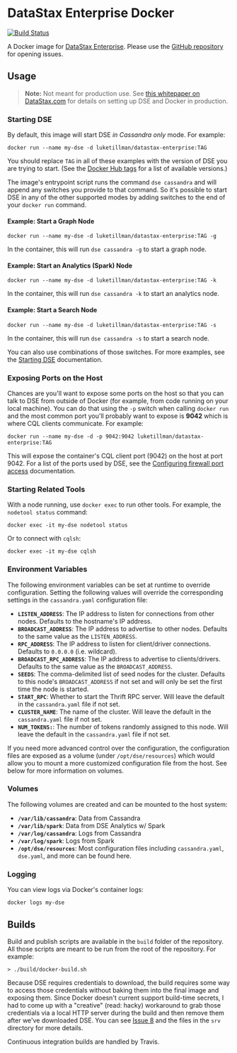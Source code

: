 # DataStax Enterprise Docker

[![Build Status](https://travis-ci.org/LukeTillman/dse-docker.svg?branch=master)](https://travis-ci.org/LukeTillman/dse-docker)

A Docker image for [DataStax Enterprise][datastax-enterprise]. Please use the 
[GitHub repository][github-repo] for opening issues.

## Usage

> **Note:** Not meant for production use. See [this whitepaper on DataStax.com][whitepaper] for 
> details on setting up DSE and Docker in production.

### Starting DSE

By default, this image will start DSE *in Cassandra only* mode. For example:

```console
docker run --name my-dse -d luketillman/datastax-enterprise:TAG
```

You should replace `TAG` in all of these examples with the version of DSE you are trying to
start. (See the [Docker Hub tags][docker-hub-tags] for a list of available versions.)

The image's entrypoint script runs the command `dse cassandra` and will append any switches you
provide to that command. So it's possible to start DSE in any of the other supported modes by
adding switches to the end of your `docker run` command.

#### Example: Start a Graph Node

```console
docker run --name my-dse -d luketillman/datastax-enterprise:TAG -g
```

In the container, this will run `dse cassandra -g` to start a graph node.

#### Example: Start an Analytics (Spark) Node

```console
docker run --name my-dse -d luketillman/datastax-enterprise:TAG -k
```

In the container, this will run `dse cassandra -k` to start an analytics node.

#### Example: Start a Search Node

```console
docker run --name my-dse -d luketillman/datastax-enterprise:TAG -s
```

In the container, this will run `dse cassandra -s` to start a search node.

You can also use combinations of those switches. For more examples, see the [Starting DSE][start-dse]
documentation.

### Exposing Ports on the Host

Chances are you'll want to expose some ports on the host so that you can talk to DSE from 
outside of Docker (for example, from code running on your local machine). You can do that using
the `-p` switch when calling `docker run` and the most common port you'll probably want to
expose is **9042** which is where CQL clients communicate. For example:

```console
docker run --name my-dse -d -p 9042:9042 luketillman/datastax-enterprise:TAG
```

This will expose the container's CQL client port (9042) on the host at port 9042. For a list of
the ports used by DSE, see the [Configuring firewall port access][dse-ports] documentation.

### Starting Related Tools

With a node running, use `docker exec` to run other tools. For example, the `nodetool status` 
command:

```console
docker exec -it my-dse nodetool status
```

Or to connect with `cqlsh`:

```console
docker exec -it my-dse cqlsh
```

### Environment Variables

The following environment variables can be set at runtime to override configuration. Setting the 
following values will override the corresponding settings in the `cassandra.yaml` configuration 
file:

 - **`LISTEN_ADDRESS`**: The IP address to listen for connections from other nodes. Defaults to 
     the hostname's IP address.
 - **`BROADCAST_ADDRESS`**: The IP address to advertise to other nodes. Defaults to the same 
     value as the `LISTEN_ADDRESS`.
 - **`RPC_ADDRESS`**: The IP address to listen for client/driver connections. Defaults to 
     `0.0.0.0` (i.e. wildcard).
 - **`BROADCAST_RPC_ADDRESS`**: The IP address to advertise to clients/drivers. Defaults to the 
    same value as the `BROADCAST_ADDRESS`.
 - **`SEEDS`**: The comma-delimited list of seed nodes for the cluster. Defaults to this node's 
     `BROADCAST_ADDRESS` if not set and will only be set the first time the node is started.
 - **`START_RPC`**: Whether to start the Thrift RPC server. Will leave the default in the 
     `cassandra.yaml` file if not set.
 - **`CLUSTER_NAME`**: The name of the cluster. Will leave the default in the `cassandra.yaml` 
     file if not set.
 - **`NUM_TOKENS:`**: The number of tokens randomly assigned to this node. Will leave the 
     default in the `cassandra.yaml` file if not set.

If you need more advanced control over the configuration, the configuration files are exposed
as a volume (under `/opt/dse/resources`) which would allow you to mount a more customized
configuration file from the host. See below for more information on volumes.

### Volumes

The following volumes are created and can be mounted to the host system:

- **`/var/lib/cassandra`**: Data from Cassandra
- **`/var/lib/spark`**: Data from DSE Analytics w/ Spark
- **`/var/log/cassandra`**: Logs from Cassandra
- **`/var/log/spark`**: Logs from Spark
- **`/opt/dse/resources`**: Most configuration files including `cassandra.yaml`, `dse.yaml`, and
    more can be found here.

### Logging

You can view logs via Docker's container logs:

```console
docker logs my-dse
```

## Builds

Build and publish scripts are available in the `build` folder of the repository. All those 
scripts are meant to be run from the root of the repository. For example:

```console
> ./build/docker-build.sh
```

Because DSE requires credentials to download, the build requires some way to access those
credentials without baking them into the final image and exposing them. Since Docker doesn't
current support build-time secrets, I had to come up with a "creative" (read: hacky) workaround
to grab those credentials via a local HTTP server during the build and then remove them after
we've downloaded DSE. You can see [Issue 8][issue-8] and the files in the `srv` directory for 
more details.

Continuous integration builds are handled by Travis.


[datastax-enterprise]: http://www.datastax.com/products/datastax-enterprise
[whitepaper]: http://www.datastax.com/wp-content/uploads/resources/DataStax-WP-Best_Practices_Running_DSE_Within_Docker.pdf
[github-repo]: https://github.com/LukeTillman/dse-docker
[docker-hub-tags]: https://hub.docker.com/r/luketillman/datastax-enterprise/tags/
[start-dse]: http://docs.datastax.com/en/latest-dse/datastax_enterprise/admin/startDseStandalone.html
[dse-ports]: http://docs.datastax.com/en/latest-dse/datastax_enterprise/sec/configFirewallPorts.html
[issue-8]: https://github.com/LukeTillman/dse-docker/issues/8